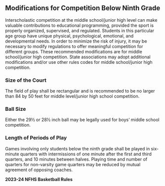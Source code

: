 <!-- Section: Modifications for Competition Below Ninth Grade -->

## Modifications for Competition Below Ninth Grade

Interscholastic competition at the middle school/junior high level can make valuable contributions to educational programming, provided the sport is properly organized, supervised, and regulated. Students in this particular age group have unique physical, psychological, emotional, and developmental needs. In order to minimize the risk of injury, it may be necessary to modify regulations to offer meaningful competition for different groups. These recommended modifications are for middle school/junior high competition. State associations may adopt additional modifications and/or use other rules codes for middle school/junior high competition.

### Size of the Court

The field of play shall be rectangular and is recommended to be no larger than 84 by 50 feet for middle level/junior high school competition.

### Ball Size

Either the 29½ or 28½ inch ball may be legally used for boys’ middle school competition.

### Length of Periods of Play

Games involving only students below the ninth grade shall be played in six-minute quarters with intermissions of one minute after the first and third quarters, and 10 minutes between halves. Playing time and number of quarters for non-varsity game quarters may be reduced by mutual agreement of opposing coaches.

**2023-24 NFHS Basketball Rules**
